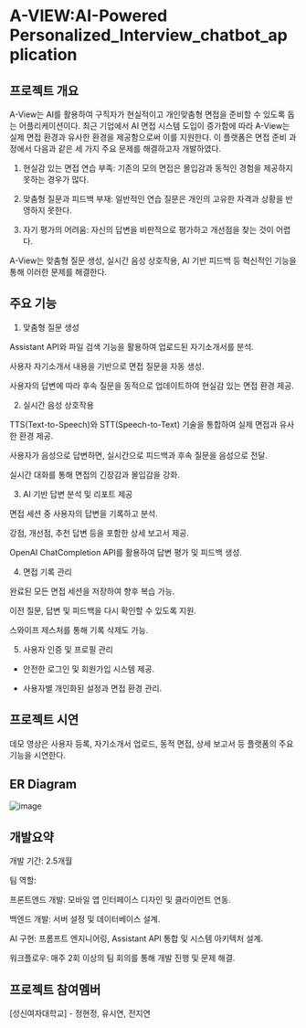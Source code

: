 # A-VIEW:AI-Powered Personalized_Interview_chatbot_application

## 프로젝트 개요
A-View는 AI를 활용하여 구직자가 현실적이고 개인맞춤형 면접을 준비할 수 있도록 돕는 어플리케이션이다. 최근 기업에서 AI 면접 시스템 도입이 증가함에 따라 A-View는 실제 면접 환경과 유사한 환경을 제공함으로써 이를 지원한다. 이 플랫폼은 면접 준비 과정에서 다음과 같은 세 가지 주요 문제를 해결하고자 개발하였다.

1. 현실감 있는 면접 연습 부족: 기존의 모의 면접은 몰입감과 동적인 경험을 제공하지 못하는 경우가 많다.

2. 맞춤형 질문과 피드백 부재: 일반적인 연습 질문은 개인의 고유한 자격과 상황을 반영하지 못한다.

3. 자기 평가의 어려움: 자신의 답변을 비판적으로 평가하고 개선점을 찾는 것이 어렵다.

A-View는 맞춤형 질문 생성, 실시간 음성 상호작용, AI 기반 피드백 등 혁신적인 기능을 통해 이러한 문제를 해결한다.

## 주요 기능

1. 맞춤형 질문 생성

Assistant API와 파일 검색 기능을 활용하여 업로드된 자기소개서를 분석.

사용자 자기소개서 내용을 기반으로 면접 질문을 자동 생성.

사용자의 답변에 따라 후속 질문을 동적으로 업데이트하여 현실감 있는 면접 환경 제공.

2. 실시간 음성 상호작용

TTS(Text-to-Speech)와 STT(Speech-to-Text) 기술을 통합하여 실제 면접과 유사한 환경 제공.

사용자가 음성으로 답변하면, 실시간으로 피드백과 후속 질문을 음성으로 전달.

실시간 대화를 통해 면접의 긴장감과 몰입감을 강화.

3. AI 기반 답변 분석 및 리포트 제공

면접 세션 중 사용자의 답변을 기록하고 분석.

강점, 개선점, 추천 답변 등을 포함한 상세 보고서 제공.

OpenAI ChatCompletion API를 활용하여 답변 평가 및 피드백 생성.

4. 면접 기록 관리

완료된 모든 면접 세션을 저장하여 향후 복습 가능.

이전 질문, 답변 및 피드백을 다시 확인할 수 있도록 지원.

스와이프 제스처를 통해 기록 삭제도 가능.

5. 사용자 인증 및 프로필 관리

- 안전한 로그인 및 회원가입 시스템 제공.

- 사용자별 개인화된 설정과 면접 환경 관리.

## 프로젝트 시연
데모 영상은 사용자 등록, 자기소개서 업로드, 동적 면접, 상세 보고서 등 플랫폼의 주요 기능을 시연한다.

## ER Diagram
![image](https://github.com/user-attachments/assets/d31336c5-3efd-483a-9cf2-41b5ddef1860)

## 개발요약 
개발 기간: 2.5개월

팀 역할:

프론트엔드 개발: 모바일 앱 인터페이스 디자인 및 클라이언트 연동.

백엔드 개발: 서버 설정 및 데이터베이스 설계.

AI 구현: 프롬프트 엔지니어링, Assistant API 통합 및 시스템 아키텍처 설계.

워크플로우: 매주 2회 이상의 팀 회의를 통해 개발 진행 및 문제 해결.

## 프로젝트 참여멤버
[성신여자대학교] - 정현정, 유시연, 전지연



